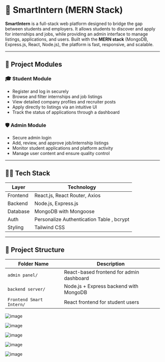 # 🚀 SmartIntern (MERN Stack)

**SmartIntern** is a full-stack web platform designed to bridge the gap between students and employers. It allows students to discover and apply for internships and jobs, while providing an admin interface to manage listings, applications, and users. Built with the **MERN stack** (MongoDB, Express.js, React, Node.js), the platform is fast, responsive, and scalable.

---

## 📌 Project Modules

### 🎓 Student Module
- Register and log in securely
- Browse and filter internships and job listings
- View detailed company profiles and recruiter posts
- Apply directly to listings via an intuitive UI
- Track the status of applications through a dashboard

### 🛡️ Admin Module
- Secure admin login
- Add, review, and approve job/internship listings
- Monitor student applications and platform activity
- Manage user content and ensure quality control

---

## 🧑‍💻 Tech Stack

| Layer        | Technology                  |
|--------------|------------------------------|
| Frontend     | React.js, React Router, Axios |
| Backend      | Node.js, Express.js           |
| Database     | MongoDB with Mongoose         |
| Auth         | Personalize Authentication Table  , bcrypt  |
| Styling      | Tailwind CSS |

---

## 📂 Project Structure

| Folder Name              | Description                               |
|--------------------------|-------------------------------------------|
| `admin panel/`           | React-based frontend for admin dashboard  |
| `backend server/`        | Node.js + Express backend with MongoDB    |
| `Frontend Smart Intern/` | React frontend for student users          |



![image](https://github.com/user-attachments/assets/7c6b6af3-6c02-41a2-beb2-b1ed525b1c7f)

![image](https://github.com/user-attachments/assets/b3ce01fe-fa93-4d21-bc93-52fddbb3f0a6)

![image](https://github.com/user-attachments/assets/6a8a5f91-1d7c-491c-9de7-fe417a7a5fd9)

![image](https://github.com/user-attachments/assets/ec4f2d30-46df-4cd3-a041-73c73c9c5dfe)

![image](https://github.com/user-attachments/assets/fb372026-f410-478d-ac68-eb056ea9d1e9)





